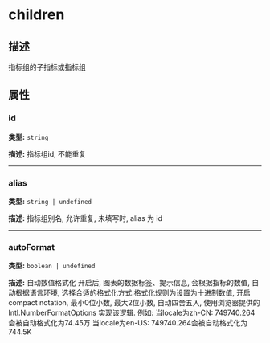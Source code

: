 # children
## 描述
指标组的子指标或指标组


## 属性

### id

**类型:** `string`

**描述:**
指标组id, 不能重复

---

### alias

**类型:** `string | undefined`

**描述:**
指标组别名, 允许重复, 未填写时, alias 为 id

---

### autoFormat

**类型:** `boolean | undefined`

**描述:**
自动数值格式化
开启后, 图表的数据标签、提示信息, 会根据指标的数值, 自动根据语言环境, 选择合适的格式化方式
格式化规则为设置为十进制数值, 开启compact notation, 最小0位小数, 最大2位小数, 自动四舍五入, 使用浏览器提供的 Intl.NumberFormatOptions 实现该逻辑.
例如:
当locale为zh-CN: 749740.264会被自动格式化为74.45万
当locale为en-US: 749740.264会被自动格式化为744.5K